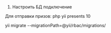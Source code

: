 1. Настроить БД подключение

Для отправки призов:
php yii presents 10

yii migrate --migrationPath=@yii/rbac/migrations/